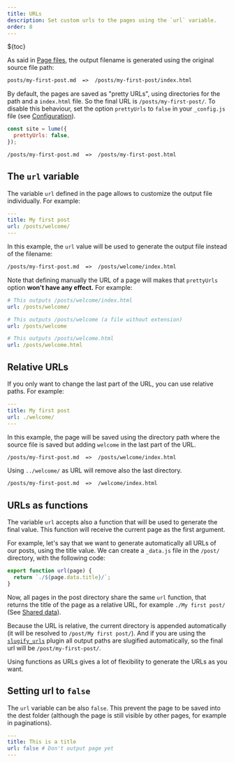```yaml
---
title: URLs
description: Set custom urls to the pages using the `url` variable.
order: 8
---
```


${toc}

As said in [Page files](../creating-pages/page-files.md), the output filename is
generated using the original source file path:

```txt
posts/my-first-post.md  =>  /posts/my-first-post/index.html
```

By default, the pages are saved as "pretty URLs", using directories for the path
and a `index.html` file. So the final URL is `/posts/my-first-post/`. To disable
this behaviour, set the option `prettyUrls` to `false` in your `_config.js` file
(see [Configuration](../configuration/config-file.md)).

```js
const site = lume({
  prettyUrls: false,
});
```

```txt
/posts/my-first-post.md  =>  /posts/my-first-post.html
```

## The `url` variable

The variable `url` defined in the page allows to customize the output file
individually. For example:

```yml
---
title: My first post
url: /posts/welcome/
---
```

In this example, the `url` value will be used to generate the output file
instead of the filename:

```txt
/posts/my-first-post.md  =>  /posts/welcome/index.html
```

Note that defining manually the URL of a page will makes that `prettyUrls`
option **won't have any effect.** For example:

```yml
# This outputs /posts/welcome/index.html
url: /posts/welcome/

# This outputs /posts/welcome (a file without extension)
url: /posts/welcome

# This outputs /posts/welcome.html
url: /posts/welcome.html
```

## Relative URLs

If you only want to change the last part of the URL, you can use relative paths.
For example:

```yml
---
title: My first post
url: ./welcome/
---
```

In this example, the page will be saved using the directory path where the
source file is saved but adding `welcome` in the last part of the URL.

```txt
/posts/my-first-post.md  =>  /posts/welcome/index.html
```

Using `../welcome/` as URL will remove also the last directory.

```txt
/posts/my-first-post.md  =>  /welcome/index.html
```

## URLs as functions

The variable `url` accepts also a function that will be used to generate the
final value. This function will receive the current page as the first argument.

For example, let's say that we want to generate automatically all URLs of our
posts, using the title value. We can create a `_data.js` file in the `/post/`
directory, with the following code:

```js
export function url(page) {
  return `./${page.data.title}/`;
}
```

Now, all pages in the post directory share the same `url` function, that returns
the title of the page as a relative URL, for example `./My first post/` (See
[Shared data](../creating-pages/shared-data.md)).

Because the URL is relative, the current directory is appended automatically (it
will be resolved to `/post/My first post/`). And if you are using the
[`slugify_urls`](../../plugins/slugify_urls.md) plugin all output paths are
slugified automatically, so the final url will be `/post/my-first-post/`.

Using functions as URLs gives a lot of flexibility to generate the URLs as you
want.

## Setting url to `false`

The `url` variable can be also `false`. This prevent the page to be saved into
the dest folder (although the page is still visible by other pages, for example
in paginations).

```yml
---
title: This is a title
url: false # Don't output page yet
---
```
